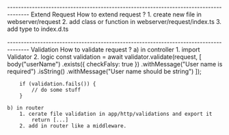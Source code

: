 -------------------------------------------------------------------------------------- Extend Request
How to extend request ?
    1. create new file in webserver/request
    2. add class or function in webserver/request/index.ts
    3. add type to index.d.ts

 -------------------------------------------------------------------------------------- Validation
How to validate request ?
    a) in controller
        1. import Validator
        2. logic
        const validation = await validator.validate(request, [
			body("userName")
				.exists({ checkFalsy: true })
				.withMessage("User name is required")
				.isString()
				.withMessage("User name should be string")
		]);

		if (validation.fails()) {
			// do some stuff
		}

    b) in router
        1. cerate file validation in app/http/validations and export it
            return [...]
        2. add in router like a middleware.
